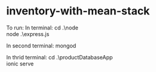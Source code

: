 # inventory-with-mean-stack


To run: 
In terminal: 
cd .\node\
node .\express.js

In second terminal: 
mongod 

In thrid terminal:
cd .\productDatabaseApp\
ionic serve
